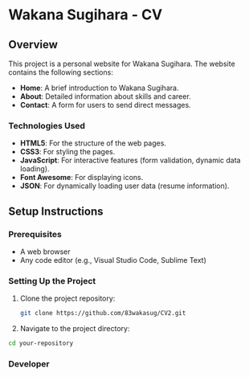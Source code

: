 # Wakana Sugihara - CV

## Overview
This project is a personal website for Wakana Sugihara. The website contains the following sections:
- **Home**: A brief introduction to Wakana Sugihara.
- **About**: Detailed information about skills and career.
- **Contact**: A form for users to send direct messages.

### Technologies Used
- **HTML5**: For the structure of the web pages.
- **CSS3**: For styling the pages.
- **JavaScript**: For interactive features (form validation, dynamic data loading).
- **Font Awesome**: For displaying icons.
- **JSON**: For dynamically loading user data (resume information).

## Setup Instructions

### Prerequisites
- A web browser
- Any code editor (e.g., Visual Studio Code, Sublime Text)

### Setting Up the Project

1. Clone the project repository:
   ```bash
   git clone https://github.com/83wakasug/CV2.git

2. Navigate to the project directory:   
  ```bash
  cd your-repository
 ```


 ### Developer







